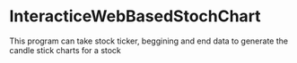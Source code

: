 # InteracticeWebBasedStochChart
This program can take stock ticker, beggining and end data to generate the candle stick charts for a stock
